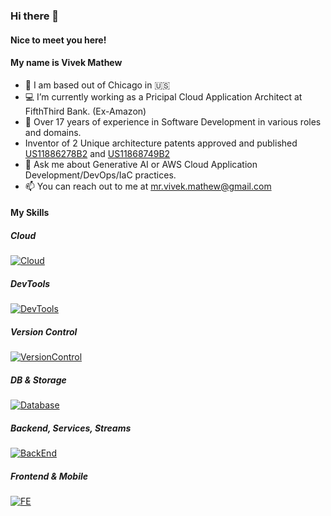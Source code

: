 ### Hi there 👋
#### Nice to meet you here!
#### My name is Vivek Mathew

- 🏡 I am based out of Chicago in 🇺🇸
- 💻 I’m currently working as a Pricipal Cloud Application Architect at FifthThird Bank. (Ex-Amazon)
- 🌟 Over 17 years of experience in Software Development in various roles and domains.
- Inventor of 2 Unique architecture patents approved and published [US11886278B2](https://patents.google.com/patent/US11886278B2/en?oq=US11886278B2) and [US11868749B2](https://patents.google.com/patent/US11868749B2/en?oq=US11868749B2)
- 💬 Ask me about Generative AI or AWS Cloud Application Development/DevOps/IaC practices.
- 📫 You can reach out to me at <a href="mailto:mr.vivek.mathew@gmail.com"> mr.vivek.mathew@gmail.com </a>

#### My Skills

##### Cloud
[![Cloud](https://skillicons.dev/icons?i=aws,terraform,docker,dynamodb,kubernetes,openshift,redhat&perline=8)](https://skillicons.dev)

##### DevTools
[![DevTools](https://skillicons.dev/icons?i=vscode,webstorm,sublime,stackoverflow,idea,postman,pycharm&perline=8)](https://skillicons.dev)

##### Version Control
[![VersionControl](https://skillicons.dev/icons?i=git,bitbucket,github,gitlab&perline=8)](https://skillicons.dev)

##### DB & Storage
[![Database](https://skillicons.dev/icons?i=dynamodb,elasticsearch,mongodb,mysql,postgres&perline=8)](https://skillicons.dev)

##### Backend, Services, Streams
[![BackEnd](https://skillicons.dev/icons?i=flask,py,java,spring,kafka,gradle,maven,nestjs,nextjs,nodejs,ts,express,fastapi&perline=8)](https://skillicons.dev)

##### Frontend & Mobile
[![FE](https://skillicons.dev/icons?i=react,redux,npm,yarn,babel,ts,sass,html,css,bootstrap,angular,d3,gulp&perline=8)](https://skillicons.dev)
